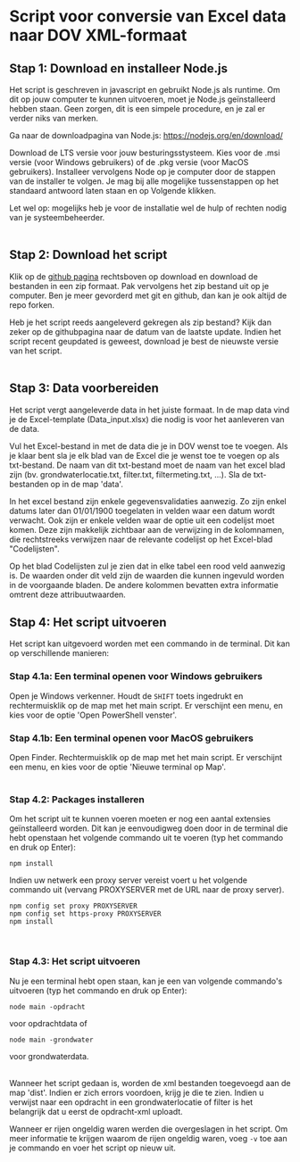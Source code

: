 # Script voor conversie van Excel data naar DOV XML-formaat

## Stap 1: Download en installeer Node.js

Het script is geschreven in javascript en gebruikt Node.js als runtime. Om dit op jouw computer te kunnen uitvoeren, moet je Node.js geïnstalleerd hebben staan. Geen zorgen, dit is een simpele procedure, en je zal er verder niks van merken.

Ga naar de downloadpagina van Node.js: https://nodejs.org/en/download/

Download de LTS versie voor jouw besturingsstysteem. Kies voor de .msi versie (voor Windows gebruikers) of de .pkg versie (voor MacOS gebruikers). Installeer vervolgens Node op je computer door de stappen van de installer te volgen. Je mag bij alle mogelijke tussenstappen op het standaard antwoord laten staan en op Volgende klikken. 

Let wel op: mogelijks heb je voor de installatie wel de hulp of rechten nodig van je systeembeheerder.  
<br>

## Stap 2: Download het script

Klik op de [github pagina](https://github.com/DOV-Vlaanderen/xls2xml) rechtsboven op download en download de bestanden in een zip formaat. Pak vervolgens het zip bestand uit op je computer.
Ben je meer gevorderd met git en github, dan kan je ook altijd de repo forken.

Heb je het script reeds aangeleverd gekregen als zip bestand? Kijk dan zeker op de githubpagina naar de datum van de laatste update. Indien het script recent geupdated is geweest, download je best de nieuwste versie van het script.  
<br>

## Stap 3: Data voorbereiden

Het script vergt aangeleverde data in het juiste formaat. In de map data vind je de Excel-template (Data_input.xlsx) die nodig is voor het aanleveren van de data.

Vul het Excel-bestand in met de data die je in DOV wenst toe te voegen. Als je klaar bent sla je elk blad van de Excel die je wenst toe te voegen op als txt-bestand. De naam van dit txt-bestand moet de naam van het excel blad zijn (bv. grondwaterlocatie.txt, filter.txt, filtermeting.txt, ...). Sla de txt-bestanden op in de map 'data'.  

In het excel bestand zijn enkele gegevensvalidaties aanwezig. Zo zijn enkel datums later dan 01/01/1900 toegelaten in velden waar een datum wordt verwacht.
Ook zijn er enkele velden waar de optie uit een codelijst moet komen. Deze zijn makkelijk zichtbaar aan de verwijzing in de kolomnamen, die rechtstreeks verwijzen naar de relevante codelijst op het Excel-blad "Codelijsten".

Op het blad Codelijsten zul je zien dat in elke tabel een rood veld aanwezig is. De waarden onder dit veld zijn de waarden die kunnen ingevuld worden in de voorgaande bladen.
De andere kolommen bevatten extra informatie omtrent deze attribuutwaarden.

## Stap 4: Het script uitvoeren

Het script kan uitgevoerd worden met een commando in de terminal. Dit kan op verschillende manieren:
<br>

### Stap 4.1a: Een terminal openen voor Windows gebruikers

Open je Windows verkenner. Houdt de `SHIFT` toets ingedrukt en rechtermuisklik op de map met het main script. Er verschijnt een menu, en kies voor de optie 'Open PowerShell venster'.

### Stap 4.1b: Een terminal openen voor MacOS gebruikers

Open Finder. Rechtermuisklik op de map met het main script. Er verschijnt een menu, en kies voor de optie 'Nieuwe terminal op Map'.  
<br>

### Stap 4.2: Packages installeren

Om het script uit te kunnen voeren moeten er nog een aantal extensies geïnstalleerd worden. Dit kan je eenvoudigweg doen door in de terminal die hebt openstaan het volgende commando uit te voeren (typ het commando en druk op Enter):
```
npm install
```
Indien uw netwerk een proxy server vereist voert u het volgende commando uit (vervang PROXYSERVER met de URL naar de proxy server).
```
npm config set proxy PROXYSERVER
npm config set https-proxy PROXYSERVER
npm install
```
<br>

### Stap 4.3: Het script uitvoeren

Nu je een terminal hebt open staan, kan je een van volgende commando's uitvoeren (typ het commando en druk op Enter):

```
node main -opdracht
```

voor opdrachtdata of

```
node main -grondwater
```

voor grondwaterdata.



<br>
Wanneer het script gedaan is, worden de xml bestanden toegevoegd aan de map 'dist'. Indien er zich errors voordoen, krijg je die te zien.
Indien u verwijst naar een opdracht in een grondwaterlocatie of filter is het belangrijk dat u eerst de opdracht-xml uploadt. 

Wanneer er rijen ongeldig waren werden die overgeslagen in het script. Om meer informatie te krijgen waarom de rijen ongeldig waren, voeg `-v` toe aan je commando en voer het script op nieuw uit.
